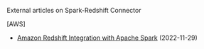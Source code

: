 External articles on Spark-Redshift Connector

[AWS]
* [Amazon Redshift Integration with Apache Spark](https://aws.amazon.com/blogs/aws/new-amazon-redshift-integration-with-apache-spark/) (2022-11-29)